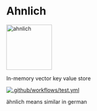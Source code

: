 # Ahnlich
<p align="left"><img src="assets/logo.jpg" alt="ahnlich" height="120px"></p>

In-memory vector key value store

[![.github/workflows/test.yml](https://github.com/deven96/ahnlich/actions/workflows/test.yml/badge.svg)](https://github.com/deven96/ahnlich/actions/workflows/test.yml)

ähnlich means similar in german
